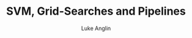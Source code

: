 ---
title: SVM, Grid-Searches and Pipelines
author: Luke Anglin
image: https://miro.medium.com/max/3192/1*Q3GY243UjUA7r-pLudRFTQ.png
description: A look at SVMs, grid searches, and pipelines.  The latter two are absolutely crucial for machine learning efficiency!
topics: SVMs, grid search techniques, and pipelines.
sources: 
publish: True
link: https://hub.gke2.mybinder.org/user/lukeanglin-webapp-ng8dzfhb/notebooks/categories/MLProjects/Notes/SVM-Grid-Search-Pipelines.ipynb
---